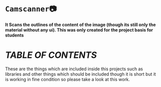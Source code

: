 # `Camscanner📷` 
**It Scans the outlines of the content of the image (though its still only the  material without any ui).
This was only created for the project basis for students**
# _TABLE OF CONTENTS_
These are the things which are included inside this projects such as libraries and other things which should be included though it is short but it is working in fine condition so please take a look at this work.
